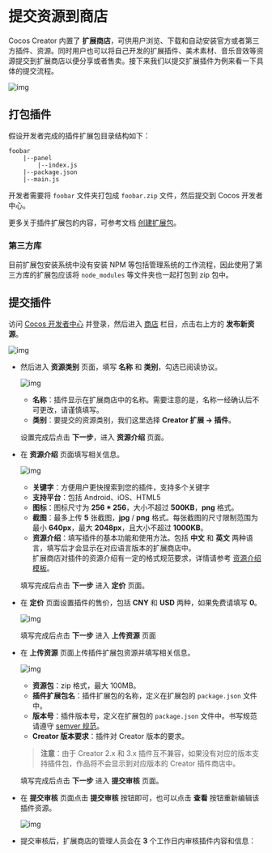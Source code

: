 # 提交资源到商店

Cocos Creator 内置了 **扩展商店**，可供用户浏览、下载和自动安装官方或者第三方插件、资源。同时用户也可以将自己开发的扩展插件、美术素材、音乐音效等资源提交到扩展商店以便分享或者售卖。接下来我们以提交扩展插件为例来看一下具体的提交流程。

![img](../image/store.png)

## 打包插件

假设开发者完成的插件扩展包目录结构如下：

```
foobar
    |--panel
        |--index.js
    |--package.json
    |--main.js
```

开发者需要将 `foobar` 文件夹打包成 `foobar.zip` 文件，然后提交到 Cocos 开发者中心。

更多关于插件扩展包的内容，可参考文档 [创建扩展包](../first.md)。

### 第三方库

目前扩展包安装系统中没有安装 NPM 等包括管理系统的工作流程，因此使用了第三方库的扩展包应该将 `node_modules` 等文件夹也一起打包到 zip 包中。

## 提交插件

访问 [Cocos 开发者中心](https://auth.cocos.com/#/) 并登录，然后进入 [商店](https://store-my.cocos.com/#/seller/resources/) 栏目，点击右上方的 **发布新资源**。

![img](../image/create.png)

- 然后进入 **资源类别** 页面，填写 **名称** 和 **类别**，勾选已阅读协议。

  ![img](../image/category.png)

    - **名称**：插件显示在扩展商店中的名称。需要注意的是，名称一经确认后不可更改，请谨慎填写。
    - **类别**：要提交的资源类别，我们这里选择 **Creator 扩展 -> 插件**。

  设置完成后点击 **下一步**，进入 **资源介绍** 页面。

- 在 **资源介绍** 页面填写相关信息。

  ![img](../image/introduction.png)

    - **关键字**：方便用户更快搜索到您的插件，支持多个关键字
    - **支持平台**：包括 Android、iOS、HTML5
    - **图标**：图标尺寸为 **256 \* 256**，大小不超过 **500KB**，**png** 格式。
    - **截图**：最多上传 **5** 张截图，**jpg** / **png** 格式。每张截图的尺寸限制范围为最小 **640px**，最大 **2048px**，且大小不超过 **1000KB**。
    - **资源介绍**：填写插件的基本功能和使用方法。包括 **中文** 和 **英文** 两种语言，填写后才会显示在对应语言版本的扩展商店中。<br>扩展商店对插件的资源介绍有一定的格式规范要求，详情请参考 [资源介绍模板](https://store.cocos.com/document/zh/cocos-store-template-extension.html)。

  填写完成后点击 **下一步** 进入 **定价** 页面。

- 在 **定价** 页面设置插件的售价，包括 **CNY** 和 **USD** 两种，如果免费请填写 **0**。

  ![img](../image/pricing.png)

  填写完成后点击 **下一步** 进入 **上传资源** 页面

- 在 **上传资源** 页面上传插件扩展包资源并填写相关信息。

  ![img](../image/upload-store.png)

    - **资源包**：zip 格式，最大 100MB。
    - **插件扩展包名**：插件扩展包的名称，定义在扩展包的 `package.json` 文件中。
    - **版本号**：插件版本号，定义在扩展包的 `package.json` 文件中。书写规范请遵守 [semver 规范](http://semver.org/lang/zh-CN/)。
    - **Creator 版本要求**：插件对 Creator 版本的要求。

    > **注意**：由于 Creator 2.x 和 3.x 插件互不兼容，如果没有对应的版本支持插件包，作品将不会显示到对应版本的 Creator 插件商店中。

  填写完成后点击 **下一步** 进入 **提交审核** 页面。

- 在 **提交审核** 页面点击 **提交审核** 按钮即可，也可以点击 **查看** 按钮重新编辑该插件资源。

  ![img](../image/submit-for-review.png)

- 提交审核后，扩展商店的管理人员会在 **3** 个工作日内审核插件内容和信息：
